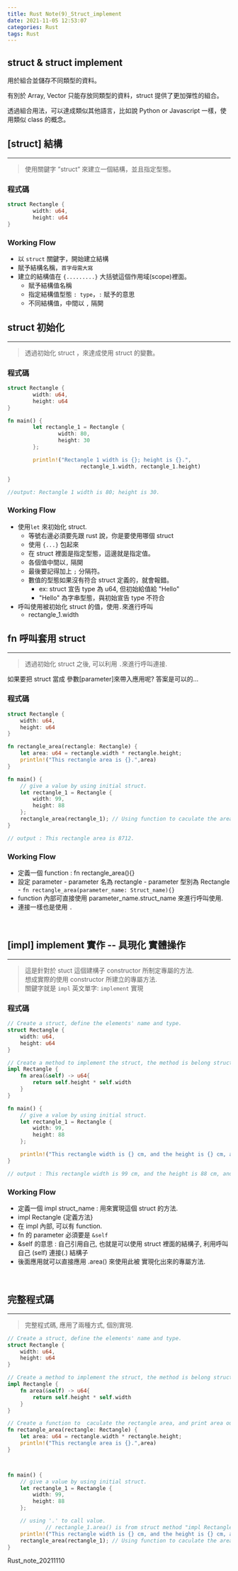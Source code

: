 ```yaml
---
title: Rust Note(9)_Struct_implement
date: 2021-11-05 12:53:07
categories: Rust
tags: Rust
---
```


## struct & struct implement

用於組合並儲存不同類型的資料。

有別於 Array, Vector 只能存放同類型的資料，struct 提供了更加彈性的組合。

透過組合用法，可以達成類似其他語言，比如說 Python or Javascript 一樣，使用類似 class 的概念。

<!--more-->

## [struct] 結構

---

> 使用關鍵字 ”struct” 來建立一個結構，並且指定型態。

### 程式碼

```rust
struct Rectangle {
        width: u64,
        height: u64
}
```

### Working Flow

-   以 `struct` 關鍵字，開始建立結構
-   賦予結構名稱，`首字母需大寫`
-   建立的結構值在 `{.........}` 大括號這個作用域(scope)裡面。
    -   賦予結構值名稱
    -   指定結構值型態 `: type`，`:` 賦予的意思
    -   不同結構值，中間以 `,` 隔開

## struct 初始化

---

> 透過初始化 struct ，來達成使用 struct 的變數。

### 程式碼

```rust
struct Rectangle {
        width: u64,
        height: u64
}

fn main() {
        let rectangle_1 = Rectangle {
                width: 80,
                height: 30
        };

        println!("Rectangle 1 width is {}; height is {}.",
                       rectangle_1.width, rectangle_1.height)

}

//output: Rectangle 1 width is 80; height is 30.
```

### Working Flow

-   使用`let` 來初始化 struct.
    -   等號右邊必須要先跟 rust 說，你是要使用哪個 struct
    -   使用 `{...}` 包起來
    -   在 struct 裡面是指定型態，這邊就是指定值。
    -   各個值中間以`,` 隔開
    -   最後要記得加上 `;` 分隔符。
    -   數值的型態如果沒有符合 struct 定義的，就會報錯。
        -   ex: struct 宣告 type 為 u64, 但初始給值給 "Hello"
        -   "Hello" 為字串型態，與初始宣告 type 不符合
-   呼叫使用被初始化 struct 的值，使用`.`來進行呼叫
    -   rectangle_1.width

## fn 呼叫套用 struct

---

> 透過初始化 struct 之後, 可以利用 `.`來進行呼叫連接.

如果要把 struct 當成 參數[parameter]來帶入應用呢? 答案是可以的...

### 程式碼

```rust
struct Rectangle {
    width: u64,
    height: u64
}

fn rectangle_area(rectangle: Rectangle) {
    let area: u64 = rectangle.width * rectangle.height;
    println!("This rectangle area is {}.",area)
}

fn main() {
    // give a value by using initial struct.
    let rectangle_1 = Rectangle {
        width: 99,
        height: 88
    };
    rectangle_area(rectangle_1); // Using function to caculate the area.
}

// output : This rectangle area is 8712.
```

### Working Flow

-   定義一個 function : fn rectangle_area(){}
-   設定 parameter - parameter 名為 rectangle - parameter 型別為 Rectangle - `fn rectangle_area(parameter_name: Struct_name){}`
-   function 內部可直接使用 parameter_name.struct_name 來進行呼叫使用.
-   連接一樣也是使用 `.`

</br>

## [impl] implement 實作 -- 具現化 實體操作

---

> 這是針對於 stuct 這個建構子 constructor 所制定專屬的方法.  
> 想成實際的使用 constructor 所建立的專屬方法.  
> 關鍵字就是 `impl` 英文單字: `implement` 實現

### 程式碼

```rust
// Create a struct, define the elements' name and type.
struct Rectangle {
    width: u64,
    height: u64
}

// Create a method to implement the struct, the method is belong struct.
impl Rectangle {
    fn area(&self) -> u64{
        return self.height * self.width
    }
}

fn main() {
    // give a value by using initial struct.
    let rectangle_1 = Rectangle {
        width: 99,
        height: 88
    };

    println!("This rectangle width is {} cm, and the height is {} cm, and the are is {}", rectangle_1.width, rectangle_1.height, rectangle_1.area());
}

// output : This rectangle width is 99 cm, and the height is 88 cm, and the are is 8712
```

### Working Flow

-   定義一個 impl struct_name : 用來實現這個 struct 的方法.
-   impl Rectangle {定義方法}
-   在 impl 內部, 可以有 function.
-   fn 的 parameter 必須要是 `&self`
-   &self 的意思 : 自己引用自己, 也就是可以使用 struct 裡面的結構子, 利用呼叫自己 (self) 連接(.) 結構子
-   後面應用就可以直接應用 .area() 來使用此被 實現化出來的專屬方法.

</br>

## 完整程式碼

---

> 完整程式碼, 應用了兩種方式, 個別實現.

```rust
// Create a struct, define the elements' name and type.
struct Rectangle {
    width: u64,
    height: u64
}

// Create a method to implement the struct, the method is belong struct.
impl Rectangle {
    fn area(&self) -> u64{
        return self.height * self.width
    }
}

// Create a function to  caculate the rectangle area, and print area out.
fn rectangle_area(rectangle: Rectangle) {
    let area: u64 = rectangle.width * rectangle.height;
    println!("This rectangle area is {}.",area)
}



fn main() {
    // give a value by using initial struct.
    let rectangle_1 = Rectangle {
        width: 99,
        height: 88
    };

    // using '.' to call value.
            // rectangle_1.area() is from struct method "impl Rectangle"
    println!("This rectangle width is {} cm, and the height is {} cm, and the are is {}", rectangle_1.width, rectangle_1.height, rectangle_1.area());
    rectangle_area(rectangle_1); // Using function to caculate the area.
}
```

Rust_note_20211110

